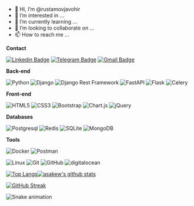- 👋 Hi, I’m @rustamovjavohir
- 👀 I’m interested in ...
- 🌱 I’m currently learning ...
- 💞️ I’m looking to collaborate on ...
- 📫 How to reach me ...

<!---
rustamovjavohir/rustamovjavohir is a ✨ special ✨ repository because its `README.md` (this file) appears on your GitHub profile.
You can click the Preview link to take a look at your changes.
--->
**Contact**

[![Linkedin Badge](https://img.shields.io/badge/-Linkedin-blue?style=flat-square&logo=Linkedin&logoColor=white&link=hhttps:/www.linkedin.com/in/javohir-rustamov-6912bb234/)](https://www.linkedin.com/in/javohir-rustamov-6912bb234/)
[![Telegram Badge](https://img.shields.io/badge/-Telegram-blue?style=flat-square&logo=Telegram&logoColor=white&link=https://t.me/RustamovJX)](https://t.me/RustamovJX)
[![Gmail Badge](https://img.shields.io/badge/-Gmail-c14438?style=flat-square&logo=Gmail&logoColor=white&link=mailto:xackercoder@gmail.com)](mailto:xackercoder@gmail.com)

**Back-end**

![Python](https://img.shields.io/badge/-Python-black?style=flat-square&logo=Python)
![Django](https://img.shields.io/badge/-Django-0aad48?style=flat-square&logo=Django)
![Django Rest Framework](https://img.shields.io/badge/DRF-red?style=flat-square&logo=Django)
![FastAPI](https://img.shields.io/badge/-FastAPI-%2300C7B7?style=flat-square&logo=FastAPI)
![Flask](https://img.shields.io/badge/-Flask-%232c3e50?style=flat-square&logo=Flask)
![Celery](https://img.shields.io/badge/-Celery-%2300C7B7?style=flat-square&logo=Celery)

**Front-end**

![HTML5](https://img.shields.io/badge/-HTML5-%23E44D27?style=flat-square&logo=html5&logoColor=ffffff)
![CSS3](https://img.shields.io/badge/-CSS3-%231572B6?style=flat-square&logo=css3)
![Bootstrap](https://img.shields.io/badge/bootstrap-%23563D7C.svg?style=flat&logo=bootstrap&logoColor=white) 
![Chart.js](https://img.shields.io/badge/chart.js-F5788D.svg?style=flat&logo=chart.js&logoColor=white) 
![jQuery](https://img.shields.io/badge/jquery-%230769AD.svg?style=flat&logo=jquery&logoColor=white) 

**Databases**

![Postgresql](https://img.shields.io/badge/-Postgresql-%232c3e50?style=flat-square&logo=Postgresql)
![Redis](https://img.shields.io/badge/redis-%23DD0031.svg?style=for-the-badge&logo=redis&logoColor=white)
![SQLite](https://img.shields.io/badge/sqlite-%2307405e.svg?style=for-the-badge&logo=sqlite&logoColor=white)
![MongoDB](https://img.shields.io/badge/MongoDB-%234ea94b.svg?style=for-the-badge&logo=mongodb&logoColor=white)

**Tools**

![Docker](https://img.shields.io/badge/-Docker-46a2f1?style=flat-square&logo=docker&logoColor=white)
![Postman](https://img.shields.io/badge/Postman-FCA121?style=flat-square&logo=postman)

![Linux](https://img.shields.io/badge/Linux-black?style=flat-square&logo=linux)
![Git](https://img.shields.io/badge/-Git-black?style=flat-square&logo=git)
![GitHub](https://img.shields.io/badge/-GitHub-181717?style=flat-square&logo=github)
<img src="https://img.shields.io/badge/Digital_Ocean-0080FF?style=for-the-badge&logo=DigitalOcean&logoColor=white" alt="digitalocean" />




[![Top Langs](https://github-readme-stats.vercel.app/api/top-langs/?username=rustamovjavohir&theme=github_dark&show_icons=true)](https://github.com/rustamovjavohir/)[![asakew's github stats](https://github-readme-stats.vercel.app/api?username=rustamovjavohir&theme=github_dark&show_icons=true)](https://github.com/rustamovjavohir/)

[![GitHub Streak](https://github-readme-streak-stats.herokuapp.com?user=rustamovjavohir&theme=tokyonight_duo&hide_border=true)](https://github.com/rustamovjavohir/)
<!-- https://github.com/rustamovjavohir/github-readme-streak-stats -->

![Snake animation](https://github.com/mirsaid-mirzohidov/mirsaid-mirzohidov/blob/output/github-contribution-grid-snake.svg)
